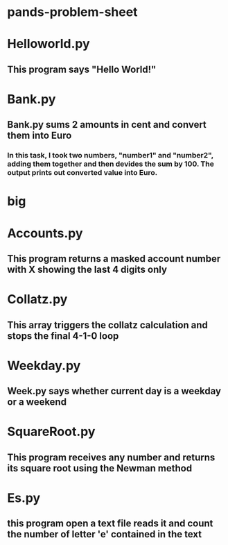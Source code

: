 # pands-problem-sheet

#                     Helloworld.py

## **This program says "Hello World!"**

#                        Bank.py 

## **Bank.py sums 2 amounts in cent and convert them into Euro**

### In this task, I took two numbers, "number1" and "number2", adding them together and then devides the sum by 100. The output prints out converted value into Euro.

# big
## 
### 

#                        Accounts.py 

## **This program returns a masked account number with X showing the last 4 digits only**

#                        Collatz.py 

## **This array triggers the collatz calculation and stops the final 4-1-0 loop**

#                        Weekday.py 

## **Week.py says whether current day is a weekday or a weekend**

#                         SquareRoot.py 

## **This program receives any number and returns its square root using the Newman method**

#                        Es.py 

## **this program open a text file reads it and count the number of letter 'e' contained in the text**